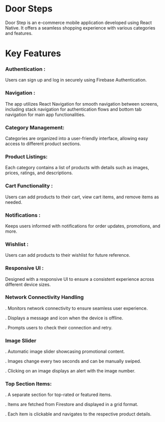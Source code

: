 # Door Steps
   Door Step is an e-commerce mobile application developed using React Native. It offers a seamless shopping experience with various categories and features.

# Key Features

   ### Authentication :  
   Users can sign up and log in securely using Firebase Authentication.

   ### Navigation : 
   The app utilizes React Navigation for smooth navigation between screens, including stack navigation for authentication flows and bottom tab navigation for main app functionalities.

   ### Category Management:  
   Categories are organized into a user-friendly interface, allowing easy access to different product sections.

   ### Product Listings: 
   Each category contains a list of products with details such as images, prices, ratings, and descriptions.

   ### Cart Functionality : 
   Users can add products to their cart, view cart items, and remove items as needed.

   ### Notifications :  
   Keeps users informed with notifications for order updates, promotions, and more.

   ### Wishlist :  
   Users can add products to their wishlist for future reference.

   ### Responsive UI : 
   Designed with a responsive UI to ensure a consistent experience across different device sizes.

   ### Network Connectivity Handling
   . Monitors network connectivity to ensure seamless user experience.
   
   . Displays a message and icon when the device is offline.
   
   . Prompts users to check their connection and retry.

  ### Image Slider
  . Automatic image slider showcasing promotional content.
  
  . Images change every two seconds and can be manually swiped.
  
  . Clicking on an image displays an alert with the image number.

 ### Top Section Items:
 . A separate section for top-rated or featured items.
 
 . Items are fetched from Firestore and displayed in a grid format.
 
 . Each item is clickable and navigates to the respective product details.
